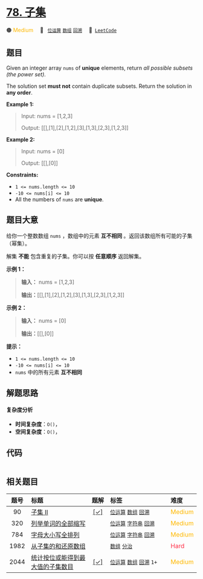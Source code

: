 # [78. 子集](https://leetcode.com/problems/subsets)

🟠 <font color=#ffb800>Medium</font>&emsp; 🔖&ensp; [`位运算`](/outline/tag/bit-manipulation.md) [`数组`](/outline/tag/array.md) [`回溯`](/outline/tag/backtracking.md)&emsp; 🔗&ensp;[`LeetCode`](https://leetcode.com/problems/subsets)

## 题目

Given an integer array `nums` of **unique** elements, return _all possible_
_subsets_ _(the power set)_.

The solution set **must not** contain duplicate subsets. Return the solution
in **any order**.



**Example 1:**

> Input: nums = [1,2,3]
> 
> Output: [[],[1],[2],[1,2],[3],[1,3],[2,3],[1,2,3]]

**Example 2:**

> Input: nums = [0]
> 
> Output: [[],[0]]

**Constraints:**

  * `1 <= nums.length <= 10`
  * `-10 <= nums[i] <= 10`
  * All the numbers of `nums` are **unique**.


## 题目大意

给你一个整数数组 `nums` ，数组中的元素 **互不相同** 。返回该数组所有可能的子集（幂集）。

解集 **不能** 包含重复的子集。你可以按 **任意顺序** 返回解集。



**示例 1：**

> 
> 
> 
> 
> 
> **输入：** nums = [1,2,3]
> 
> **输出：**[[],[1],[2],[1,2],[3],[1,3],[2,3],[1,2,3]]
> 
> 

**示例 2：**

> 
> 
> 
> 
> 
> **输入：** nums = [0]
> 
> **输出：**[[],[0]]
> 
> 



**提示：**

  * `1 <= nums.length <= 10`
  * `-10 <= nums[i] <= 10`
  * `nums` 中的所有元素 **互不相同**


## 解题思路

#### 复杂度分析

- **时间复杂度**：`O()`，
- **空间复杂度**：`O()`，

## 代码

```javascript

```

## 相关题目

<!-- prettier-ignore -->
| 题号 | 标题 | 题解 | 标签 | 难度 |
| :------: | :------ | :------: | :------ | :------ |
| 90 | [子集 II](https://leetcode.com/problems/subsets-ii) | [[✓]](/problem/0090) |  [`位运算`](/outline/tag/bit-manipulation.md) [`数组`](/outline/tag/array.md) [`回溯`](/outline/tag/backtracking.md) | <font color=#ffb800>Medium</font> |
| 320 | [列举单词的全部缩写](https://leetcode.com/problems/generalized-abbreviation) |  |  [`位运算`](/outline/tag/bit-manipulation.md) [`字符串`](/outline/tag/string.md) [`回溯`](/outline/tag/backtracking.md) | <font color=#ffb800>Medium</font> |
| 784 | [字母大小写全排列](https://leetcode.com/problems/letter-case-permutation) |  |  [`位运算`](/outline/tag/bit-manipulation.md) [`字符串`](/outline/tag/string.md) [`回溯`](/outline/tag/backtracking.md) | <font color=#ffb800>Medium</font> |
| 1982 | [从子集的和还原数组](https://leetcode.com/problems/find-array-given-subset-sums) |  |  [`数组`](/outline/tag/array.md) [`分治`](/outline/tag/divide-and-conquer.md) | <font color=#ff334b>Hard</font> |
| 2044 | [统计按位或能得到最大值的子集数目](https://leetcode.com/problems/count-number-of-maximum-bitwise-or-subsets) | [[✓]](/problem/2044) |  [`位运算`](/outline/tag/bit-manipulation.md) [`数组`](/outline/tag/array.md) [`回溯`](/outline/tag/backtracking.md) `1+` | <font color=#ffb800>Medium</font> |

<style>
.blue {
    background-color: #096dd9;
    padding: 0.25rem 0.5rem;
    margin: 0;
    font-size: 0.85em;
    border-radius: 3px;
    color: white;
    font-weight: 500;
}
table th:first-of-type { width: 10%; }
table th:nth-of-type(2) { width: 35%; }
table th:nth-of-type(3) { width: 10%; }
table th:nth-of-type(4) { width: 35%; }
table th:nth-of-type(5) { width: 10%; }
</style>
